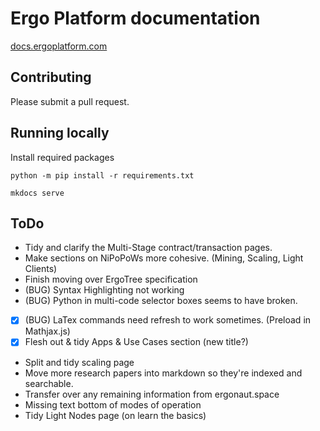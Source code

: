 Ergo Platform documentation
=======================================

[docs.ergoplatform.com](https://docs.ergoplatform.com/)

## Contributing

Please submit a pull request. 

## Running locally

Install required packages

```
python -m pip install -r requirements.txt
```

```
mkdocs serve
```


## ToDo

- Tidy and clarify the Multi-Stage contract/transaction pages. 
- Make sections on NiPoPoWs more cohesive. (Mining, Scaling, Light Clients)
- Finish moving over ErgoTree specification
- (BUG) Syntax Highlighting not working
- (BUG) Python in multi-code selector boxes seems to have broken. 
- [x] (BUG) LaTex commands need refresh to work sometimes. (Preload in Mathjax.js)
- [x] Flesh out & tidy Apps & Use Cases section (new title?)
- Split and tidy scaling page
- Move more research papers into markdown so they're indexed and searchable. 
- Transfer over any remaining information from ergonaut.space
- Missing text bottom of modes of operation
- Tidy Light Nodes page (on learn the basics)


